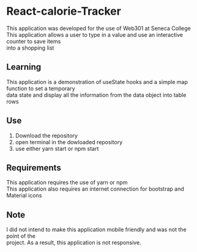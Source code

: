 # React-calorie-Tracker
This application was developed for the use of Web301 at Seneca College <br>
This application allows a user to type in a value and use an interactive counter to save items <br>
into a shopping list

## Learning
This application is a demonstration of useState hooks and a simple map function to set a temporary <br>
data state and display all the information from the data object into table rows

## Use 
1. Download the repository
2. open terminal in the dowloaded repository
3. use either yarn start or npm start

## Requirements
This application requires the use of yarn or npm  
This application also requires an internet connection for bootstrap and Material icons

## Note 
I did not intend to make this application mobile friendly and was not the point of the <br>
project. As a result, this application is not responsive.
